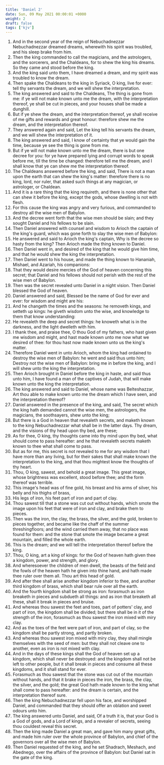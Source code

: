 ```yaml
---
title: 'Daniel 2'
date: Sun, 09 May 2021 00:00:01 +0000
weight: 2
draft: false
tags: ['kjv'] 
---
```


1. And in the second year of the reign of Nebuchadnezzar Nebuchadnezzar dreamed dreams, wherewith his spirit was troubled, and his sleep brake from him.
2. Then the king commanded to call the magicians, and the astrologers, and the sorcerers, and the Chaldeans, for to shew the king his dreams. So they came and stood before the king.
3. And the king said unto them, I have dreamed a dream, and my spirit was troubled to know the dream.
4. Then spake the Chaldeans to the king in Syriack, O king, live for ever: tell thy servants the dream, and we will shew the interpretation.
5. The king answered and said to the Chaldeans, The thing is gone from me: if ye will not make known unto me the dream, with the interpretation thereof, ye shall be cut in pieces, and your houses shall be made a dunghill.
6. But if ye shew the dream, and the interpretation thereof, ye shall receive of me gifts and rewards and great honour: therefore shew me the dream, and the interpretation thereof.
7. They answered again and said, Let the king tell his servants the dream, and we will shew the interpretation of it.
8. The king answered and said, I know of certainty that ye would gain the time, because ye see the thing is gone from me.
9. But if ye will not make known unto me the dream, there is but one decree for you: for ye have prepared lying and corrupt words to speak before me, till the time be changed: therefore tell me the dream, and I shall know that ye can shew me the interpretation thereof.
10. The Chaldeans answered before the king, and said, There is not a man upon the earth that can shew the king's matter: therefore there is no king, lord, nor ruler, that asked such things at any magician, or astrologer, or Chaldean.
11. And it is a rare thing that the king requireth, and there is none other that can shew it before the king, except the gods, whose dwelling is not with flesh.
12. For this cause the king was angry and very furious, and commanded to destroy all the wise men of Babylon.
13. And the decree went forth that the wise men should be slain; and they sought Daniel and his fellows to be slain.
14. Then Daniel answered with counsel and wisdom to Arioch the captain of the king's guard, which was gone forth to slay the wise men of Babylon:
15. He answered and said to Arioch the king's captain, Why is the decree so hasty from the king? Then Arioch made the thing known to Daniel.
16. Then Daniel went in, and desired of the king that he would give him time, and that he would shew the king the interpretation.
17. Then Daniel went to his house, and made the thing known to Hananiah, Mishael, and Azariah, his companions:
18. That they would desire mercies of the God of heaven concerning this secret; that Daniel and his fellows should not perish with the rest of the wise men of Babylon.
19. Then was the secret revealed unto Daniel in a night vision. Then Daniel blessed the God of heaven.
20. Daniel answered and said, Blessed be the name of God for ever and ever: for wisdom and might are his:
21. And he changeth the times and the seasons: he removeth kings, and setteth up kings: he giveth wisdom unto the wise, and knowledge to them that know understanding:
22. He revealeth the deep and secret things: he knoweth what is in the darkness, and the light dwelleth with him.
23. I thank thee, and praise thee, O thou God of my fathers, who hast given me wisdom and might, and hast made known unto me now what we desired of thee: for thou hast now made known unto us the king's matter.
24. Therefore Daniel went in unto Arioch, whom the king had ordained to destroy the wise men of Babylon: he went and said thus unto him; Destroy not the wise men of Babylon: bring me in before the king, and I will shew unto the king the interpretation.
25. Then Arioch brought in Daniel before the king in haste, and said thus unto him, I have found a man of the captives of Judah, that will make known unto the king the interpretation.
26. The king answered and said to Daniel, whose name was Belteshazzar, Art thou able to make known unto me the dream which I have seen, and the interpretation thereof?
27. Daniel answered in the presence of the king, and said, The secret which the king hath demanded cannot the wise men, the astrologers, the magicians, the soothsayers, shew unto the king;
28. But there is a God in heaven that revealeth secrets, and maketh known to the king Nebuchadnezzar what shall be in the latter days. Thy dream, and the visions of thy head upon thy bed, are these;
29. As for thee, O king, thy thoughts came into thy mind upon thy bed, what should come to pass hereafter: and he that revealeth secrets maketh known to thee what shall come to pass.
30. But as for me, this secret is not revealed to me for any wisdom that I have more than any living, but for their sakes that shall make known the interpretation to the king, and that thou mightest know the thoughts of thy heart.
31. Thou, O king, sawest, and behold a great image. This great image, whose brightness was excellent, stood before thee; and the form thereof was terrible.
32. This image's head was of fine gold, his breast and his arms of silver, his belly and his thighs of brass,
33. His legs of iron, his feet part of iron and part of clay.
34. Thou sawest till that a stone was cut out without hands, which smote the image upon his feet that were of iron and clay, and brake them to pieces.
35. Then was the iron, the clay, the brass, the silver, and the gold, broken to pieces together, and became like the chaff of the summer threshingfloors; and the wind carried them away, that no place was found for them: and the stone that smote the image became a great mountain, and filled the whole earth.
36. This is the dream; and we will tell the interpretation thereof before the king.
37. Thou, O king, art a king of kings: for the God of heaven hath given thee a kingdom, power, and strength, and glory.
38. And wheresoever the children of men dwell, the beasts of the field and the fowls of the heaven hath he given into thine hand, and hath made thee ruler over them all. Thou art this head of gold.
39. And after thee shall arise another kingdom inferior to thee, and another third kingdom of brass, which shall bear rule over all the earth.
40. And the fourth kingdom shall be strong as iron: forasmuch as iron breaketh in pieces and subdueth all things: and as iron that breaketh all these, shall it break in pieces and bruise.
41. And whereas thou sawest the feet and toes, part of potters' clay, and part of iron, the kingdom shall be divided; but there shall be in it of the strength of the iron, forasmuch as thou sawest the iron mixed with miry clay.
42. And as the toes of the feet were part of iron, and part of clay, so the kingdom shall be partly strong, and partly broken.
43. And whereas thou sawest iron mixed with miry clay, they shall mingle themselves with the seed of men: but they shall not cleave one to another, even as iron is not mixed with clay.
44. And in the days of these kings shall the God of heaven set up a kingdom, which shall never be destroyed: and the kingdom shall not be left to other people, but it shall break in pieces and consume all these kingdoms, and it shall stand for ever.
45. Forasmuch as thou sawest that the stone was cut out of the mountain without hands, and that it brake in pieces the iron, the brass, the clay, the silver, and the gold; the great God hath made known to the king what shall come to pass hereafter: and the dream is certain, and the interpretation thereof sure.
46. Then the king Nebuchadnezzar fell upon his face, and worshipped Daniel, and commanded that they should offer an oblation and sweet odours unto him.
47. The king answered unto Daniel, and said, Of a truth it is, that your God is a God of gods, and a Lord of kings, and a revealer of secrets, seeing thou couldest reveal this secret.
48. Then the king made Daniel a great man, and gave him many great gifts, and made him ruler over the whole province of Babylon, and chief of the governors over all the wise men of Babylon.
49. Then Daniel requested of the king, and he set Shadrach, Meshach, and Abednego, over the affairs of the province of Babylon: but Daniel sat in the gate of the king.

